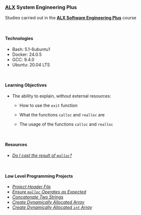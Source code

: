 ### [ALX](https://www.alxafrica.com/) System Engineering Plus

Studies carried out in the **[ALX Software Engineering Plus](https://www.alxafrica.com/software-engineering-plus/)** course

<br />

#### Technologies

* Bash:		5.1-6ubuntu1
* Docker:	24.0.5
* GCC:		9.4.0
* Ubuntu:	20.04 LTS

<br />

#### Learning Objectives

* The ability to explain, without external resources:
	* How to use the `exit` function

	* What the functions `calloc` and `realloc` are

	* The usage of the functions `calloc` and `realloc`

<br />

#### Resources

* _[Do I cast the result of `malloc`?](https://stackoverflow.com/questions/605845/should-i-cast-the-result-of-malloc)_

<br />

#### Low Level Programming Projects

* _[Project Header File](main.h)_
* _[Ensure `malloc` Operates as Expected](0-malloc_checked.c)_
* _[Concatenate Two Strings](1-string_nconcat.c)_
* _[Create Dynamically Allocated Array](2-calloc.c)_
* _[Create Dynamically Allocated `int` Array](3-array_range.c)_

<br />

